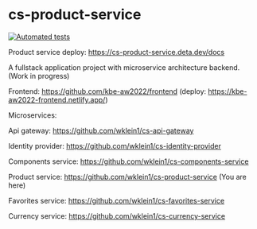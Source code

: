 # cs-product-service

[![Automated tests](https://github.com/wklein1/cs-product-service/actions/workflows/python-app.yml/badge.svg?branch=main)](https://github.com/wklein1/cs-product-service/actions/workflows/python-app.yml)

Product service deploy: https://cs-product-service.deta.dev/docs

A fullstack application project with microservice architecture backend. (Work in progress)

Frontend: https://github.com/kbe-aw2022/frontend (deploy: https://kbe-aw2022-frontend.netlify.app/)

Microservices:

Api gateway: https://github.com/wklein1/cs-api-gateway

Identity provider: https://github.com/wklein1/cs-identity-provider

Components service: https://github.com/wklein1/cs-components-service

Product service: https://github.com/wklein1/cs-product-service (You are here)

Favorites service: https://github.com/wklein1/cs-favorites-service

Currency service: https://github.com/wklein1/cs-currency-service
